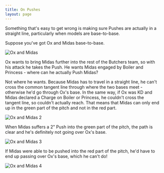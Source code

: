 ```yaml
---
title: On Pushes
layout: page
---
```


Something that's easy to get wrong is making sure Pushes are actually in a straight line, particularly when models are base-to-base.

Suppose you've got Ox and Midas base-to-base.

![Ox and Midas][ox-and-midas]

Ox wants to bring Midas further into the rest of the Butchers team, so with his attack he takes the Push. He wants Midas engaged by Boiler and Princess - where can he actually Push Midas?

Not where he wants. Because Midas has to travel in a straight line, he can't cross the common tangent line through where the two bases meet - otherwise he'd go through Ox's base. In the same way, if Ox was KD and Midas declared a Charge on Boiler or Princess, he couldn't cross the tangent line, so couldn't actually reach. That means that Midas can only end up in the green part of the pitch and not in the red part.

![Ox and Midas 2][ox-and-midas-end]

When Midas suffers a 2" Push into the green part of the pitch, the path is clear and he's definitely not going over Ox's base.

![Ox and Midas 3][ox-and-midas-good]

If Midas were able to be pushed into the red part of the pitch, he'd have to end up passing over Ox's base, which he can't do!

![Ox and Midas 4][ox-and-midas-bad]

[ox-and-midas]: https://qvadreme.github.io/guildball/images/oxmidas.png
[ox-and-midas-end]: https://qvadreme.github.io/guildball/images/oxmidas_endpos.png
[ox-and-midas-good]: https://qvadreme.github.io/guildball/images/oxmidas_goodpush.png
[ox-and-midas-bad]: https://qvadreme.github.io/guildball/images/oxmidas_badpush.png
